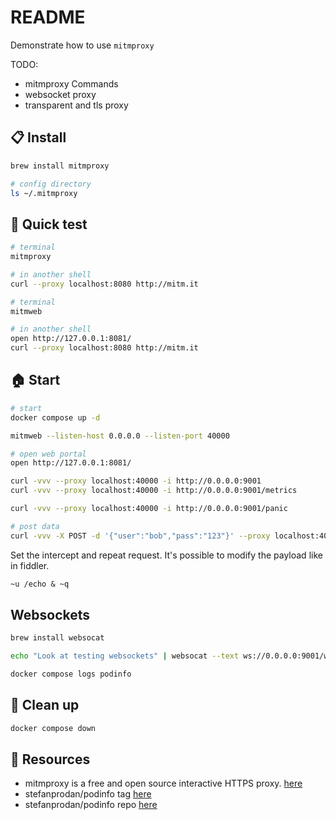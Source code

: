 # README

Demonstrate how to use `mitmproxy`  

TODO:

* mitmproxy Commands
* websocket proxy
* transparent and tls proxy

## 📋 Install

```sh
brew install mitmproxy

# config directory
ls ~/.mitmproxy
```

## 🧪 Quick test

```sh
# terminal
mitmproxy

# in another shell
curl --proxy localhost:8080 http://mitm.it
```

```sh
# terminal
mitmweb

# in another shell
open http://127.0.0.1:8081/
curl --proxy localhost:8080 http://mitm.it
```

## 🏠 Start

```sh
# start 
docker compose up -d

mitmweb --listen-host 0.0.0.0 --listen-port 40000

# open web portal
open http://127.0.0.1:8081/

curl -vvv --proxy localhost:40000 -i http://0.0.0.0:9001  
curl -vvv --proxy localhost:40000 -i http://0.0.0.0:9001/metrics  

curl -vvv --proxy localhost:40000 -i http://0.0.0.0:9001/panic

# post data
curl -vvv -X POST -d '{"user":"bob","pass":"123"}' --proxy localhost:40000 -i http://0.0.0.0:9001/echo
```

Set the intercept and repeat request.  It's possible to modify the payload like in fiddler.  

```txt
~u /echo & ~q
```

## Websockets

```sh
brew install websocat

echo "Look at testing websockets" | websocat --text ws://0.0.0.0:9001/ws/echo -n   

docker compose logs podinfo 
```

## 🧼 Clean up

```sh
docker compose down
```

## 👀 Resources

* mitmproxy is a free and open source interactive HTTPS proxy. [here](https://mitmproxy.org/)
* stefanprodan/podinfo tag [here](https://hub.docker.com/r/stefanprodan/podinfo/tags)
* stefanprodan/podinfo repo [here](https://github.com/stefanprodan/podinfo)  
